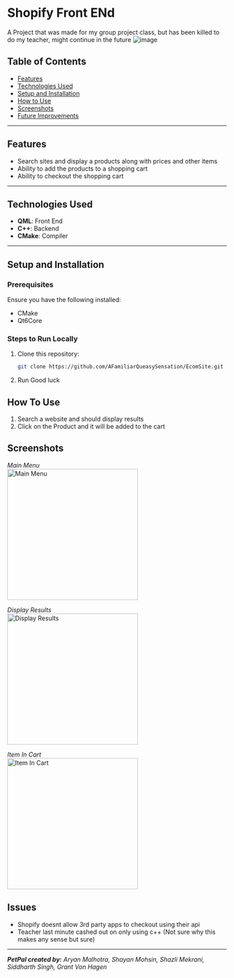 
# Shopify Front ENd

A Project that was made for my group project class, but has been killed to do my teacher, might continue in the future
![image](https://github.com/user-attachments/assets/29394389-149a-437a-a852-f0ff0ac4e9a1)


## Table of Contents
- [Features](#features)
- [Technologies Used](#technologies-used)
- [Setup and Installation](#setup-and-installation)
- [How to Use](#how-to-use)
- [Screenshots](#screenshots)
- [Future Improvements](#future-improvements)

---

## Features
- Search sites and display a products along with prices and other items
- Ability to add the products to a shopping cart
- Ability to checkout the shopping cart

---

## Technologies Used
- **QML**: Front End
- **C++**: Backend
- **CMake**: Compiler

---

## Setup and Installation

### Prerequisites
Ensure you have the following installed:
- CMake
- Qt6Core

### Steps to Run Locally
1. Clone this repository:
   ```bash
   git clone https://github.com/AFamiliarQueasySensation/EcomSite.git

2. Run Good luck



## How To Use
1. Search a website and should display results
2. Click on the Product and it will be added to the cart

## Screenshots
_Main Menu_ <br>
<img src="[https://imgur.com/a/CXeYEU5](https://imgur.com/a/CXeYEU5)" alt="Main Menu" width="300">

_Display Results_ <br>
<img src="https://imgur.com/3MIXwhm" alt="Display Results" width="300">

_Item In Cart_ <br>
<img src="https://imgur.com/2V2HRzB" alt="Item In Cart" width="300">


## Issues
- Shopify doesnt allow 3rd party apps to checkout using their api
- Teacher last minute cashed out on only using c++ (Not sure why this makes any sense but sure)

---

_**PetPal created by:** Aryan Malhotra, Shayan Mohsin, Shazli Mekrani, Siddharth Singh, Grant Von Hagen_

